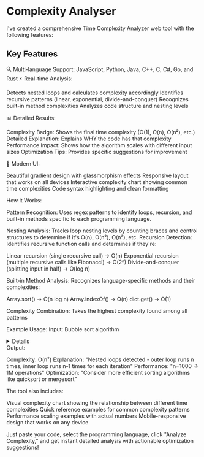 # Complexity Analyser
I've created a comprehensive Time Complexity Analyzer web tool with the following features:
## Key Features
🔍 Multi-language Support: JavaScript, Python, Java, C++, C, C#, Go, and Rust
⚡ Real-time Analysis:

Detects nested loops and calculates complexity accordingly
Identifies recursive patterns (linear, exponential, divide-and-conquer)
Recognizes built-in method complexities
Analyzes code structure and nesting levels

📊 Detailed Results:

Complexity Badge: Shows the final time complexity (O(1), O(n), O(n²), etc.)
Detailed Explanation: Explains WHY the code has that complexity
Performance Impact: Shows how the algorithm scales with different input sizes
Optimization Tips: Provides specific suggestions for improvement

🎨 Modern UI:

Beautiful gradient design with glassmorphism effects
Responsive layout that works on all devices
Interactive complexity chart showing common time complexities
Code syntax highlighting and clean formatting

How it Works:

Pattern Recognition: Uses regex patterns to identify loops, recursion, and built-in methods specific to each programming language.

Nesting Analysis: Tracks loop nesting levels by counting braces and control structures to determine if it's O(n), O(n²), O(n³), etc.
Recursion Detection: Identifies recursive function calls and determines if they're:

Linear recursion (single recursive call) → O(n)
Exponential recursion (multiple recursive calls like Fibonacci) → O(2ⁿ)
Divide-and-conquer (splitting input in half) → O(log n)


Built-in Method Analysis: Recognizes language-specific methods and their complexities:

Array.sort() → O(n log n)
Array.indexOf() → O(n)
dict.get() → O(1)


Complexity Combination: Takes the highest complexity found among all patterns

Example Usage:
Input: Bubble sort algorithm
<details>
```javascript
function bubbleSort(arr) {
    for (let i = 0; i < arr.length; i++) {
        for (let j = 0; j < arr.length - 1; j++) {
            if (arr[j] > arr[j + 1]) {
                [arr[j], arr[j + 1]] = [arr[j + 1], arr[j]];
            }
        }
    }
    return arr;
}
</details>
Output:

Complexity: O(n²)
Explanation: "Nested loops detected - outer loop runs n times, inner loop runs n-1 times for each iteration"
Performance: "n=1000 → 1M operations"
Optimization: "Consider more efficient sorting algorithms like quicksort or mergesort"

The tool also includes:

Visual complexity chart showing the relationship between different time complexities
Quick reference examples for common complexity patterns
Performance scaling examples with actual numbers
Mobile-responsive design that works on any device

Just paste your code, select the programming language, click "Analyze Complexity," and get instant detailed analysis with actionable optimization suggestions!